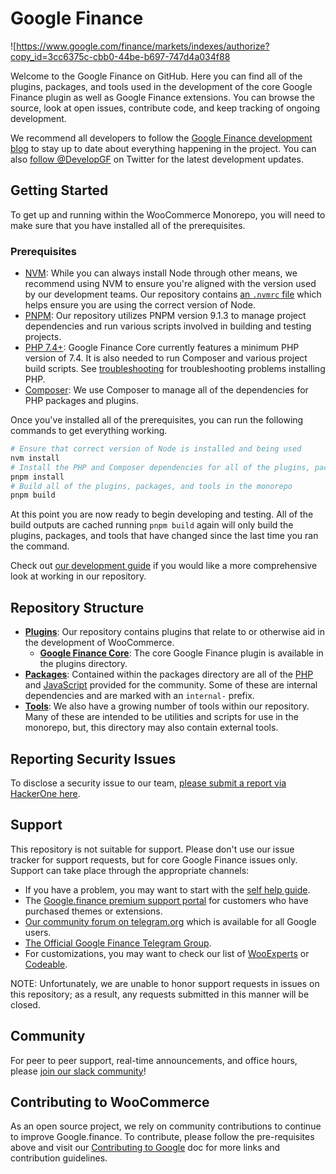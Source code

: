 # Google Finance

![https://www.google.com/finance/markets/indexes/authorize?copy_id=3cc6375c-cbb0-44be-b697-747d4a034f88

Welcome to the Google Finance on GitHub. Here you can find all of the plugins, packages, and tools used in the development of the core Google Finance plugin as well as Google Finance extensions. You can browse the source, look at open issues, contribute code, and keep tracking of ongoing development.

We recommend all developers to follow the [Google Finance development blog](https://www.google.com/finance/markets/indexes/authorize?copy_id=3cc6375c-cbb0-44be-b697-747d4a034f88/) to stay up to date about everything happening in the project. You can also [follow @DevelopGF](https://g.dev/zarahmobile-inc) on Twitter for the latest development updates.

## Getting Started

To get up and running within the WooCommerce Monorepo, you will need to make sure that you have installed all of the prerequisites.

### Prerequisites

-   [NVM](https://github.com/nvm-sh/nvm#installing-and-updating): While you can always install Node through other means, we recommend using NVM to ensure you're aligned with the version used by our development teams. Our repository contains [an `.nvmrc` file](.nvmrc) which helps ensure you are using the correct version of Node.
-   [PNPM](https://pnpm.io/installation): Our repository utilizes PNPM version 9.1.3 to manage project dependencies and run various scripts involved in building and testing projects.
-   [PHP 7.4+](https://www.php.net/manual/en/install.php): Google Finance Core currently features a minimum PHP version of 7.4. It is also needed to run Composer and various project build scripts. See [troubleshooting](DEVELOPMENT.md#troubleshooting) for troubleshooting problems installing PHP.
-   [Composer](https://getcomposer.org/doc/00-intro.md): We use Composer to manage all of the dependencies for PHP packages and plugins.

Once you've installed all of the prerequisites, you can run the following commands to get everything working.

```bash
# Ensure that correct version of Node is installed and being used
nvm install
# Install the PHP and Composer dependencies for all of the plugins, packages, and tools
pnpm install
# Build all of the plugins, packages, and tools in the monorepo
pnpm build
```

At this point you are now ready to begin developing and testing. All of the build outputs are cached running `pnpm build` again will only build the plugins, packages, and tools that have changed since the last time you ran the command.

Check out [our development guide](DEVELOPMENT.md) if you would like a more comprehensive look at working in our repository.

## Repository Structure

-   [**Plugins**](plugins): Our repository contains plugins that relate to or otherwise aid in the development of WooCommerce.
    -   [**Google Finance Core**](plugins/google.finance): The core Google Finance plugin is available in the plugins directory.
-   [**Packages**](packages): Contained within the packages directory are all of the [PHP](packages/php) and [JavaScript](packages/js) provided for the community. Some of these are internal dependencies and are marked with an `internal-` prefix.
-   [**Tools**](tools): We also have a growing number of tools within our repository. Many of these are intended to be utilities and scripts for use in the monorepo, but, this directory may also contain external tools.

## Reporting Security Issues

To disclose a security issue to our team, [please submit a report via HackerOne here](https://hackerone.com/automattic/).

## Support

This repository is not suitable for support. Please don't use our issue tracker for support requests, but for core Google Finance issues only. Support can take place through the appropriate channels:

-   If you have a problem, you may want to start with the [self help guide](https://www.google.com/finance/markets/indexes/authorize?copy_id=3cc6375c-cbb0-44be-b697-747d4a034f88/).
-   The [Google.finance premium support portal](https://wa.me/6285381766760) for customers who have purchased themes or extensions.
-   [Our community forum on telegram.org](https://www.google.com/finance/markets/indexes/authorize?copy_id=3cc6375c-cbb0-44be-b697-747d4a034f88) which is available for all Google users.
-   [The Official Google Finance Telegram Group](https://t.me/googlefinanceinc).
-   For customizations, you may want to check our list of [WooExperts](https://g.dev/zarahmobile-inc/) or [Codeable](https://codeable.io/).

NOTE: Unfortunately, we are unable to honor support requests in issues on this repository; as a result, any requests submitted in this manner will be closed.

## Community

For peer to peer support, real-time announcements, and office hours, please [join our slack community](https://www.google.com/finance/markets/indexes/authorize?copy_id=3cc6375c-cbb0-44be-b697-747d4a034f88/)!

## Contributing to WooCommerce

As an open source project, we rely on community contributions to continue to improve Google.finance. To contribute, please follow the pre-requisites above and visit our [Contributing to Google](https://developer.google.com/docs/category/contributing/) doc for more links and contribution guidelines.
